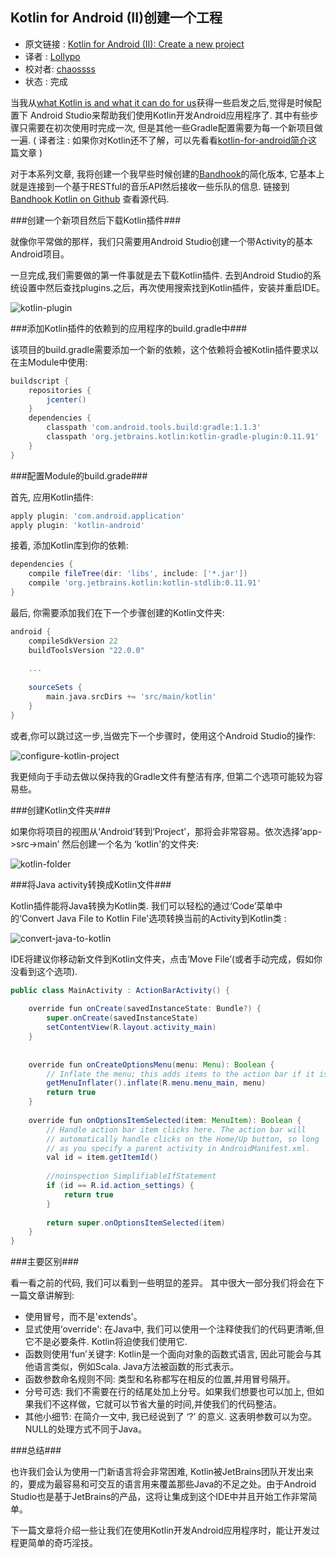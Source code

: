 Kotlin for Android (II)创建一个工程
---

>
* 原文链接 : [Kotlin for Android (II): Create a new project](http://antonioleiva.com/kotlin-android-create-project/)
* 译者 : [Lollypo](https://github.com/Lollypo) 
* 校对者: [chaossss](https://github.com/chaossss)
* 状态 :  完成


当我从[what Kotlin is and what it can do for us](http://antonioleiva.com/kotlin-for-android-introduction/)获得一些启发之后,觉得是时候配置下 Android Studio来帮助我们使用Kotlin开发Android应用程序了. 其中有些步骤只需要在初次使用时完成一次, 但是其他一些Gradle配置需要为每一个新项目做一遍. ( 译者注 : 如果你对Kotlin还不了解，可以先看看[kotlin-for-android简介](https://github.com/bboyfeiyu/android-tech-frontier/blob/master/androidweekly/kotlin-for-android%E7%AE%80%E4%BB%8B)这篇文章 )

对于本系列文章, 我将创建一个我早些时候创建的[Bandhook](https://play.google.com/store/apps/details?id=com.limecreativelabs.bandhook)的简化版本, 它基本上就是连接到一个基于RESTful的音乐API然后接收一些乐队的信息. 链接到 [Bandhook Kotlin on Github](https://github.com/antoniolg/Bandhook-Kotlin) 查看源代码.


###创建一个新项目然后下载Kotlin插件###

就像你平常做的那样，我们只需要用Android Studio创建一个带Activity的基本Android项目。

一旦完成,我们需要做的第一件事就是去下载Kotlin插件. 去到Android Studio的系统设置中然后查找plugins.之后，再次使用搜索找到Kotlin插件，安装并重启IDE。

![kotlin-plugin](http://7xi8kj.com1.z0.glb.clouddn.com/kotlin-plugin-e1424632570741.png)

###添加Kotlin插件的依赖到的应用程序的build.gradle中###

该项目的build.gradle需要添加一个新的依赖，这个依赖将会被Kotlin插件要求以在主Module中使用:
```gradle
buildscript {
    repositories {
        jcenter()
    }
    dependencies {
        classpath 'com.android.tools.build:gradle:1.1.3'
        classpath 'org.jetbrains.kotlin:kotlin-gradle-plugin:0.11.91'
    }
}
```



###配置Module的build.grade###

首先, 应用Kotlin插件:
```gradle
apply plugin: 'com.android.application'
apply plugin: 'kotlin-android'
```
接着, 添加Kotlin库到你的依赖:
```gradle
dependencies {
    compile fileTree(dir: 'libs', include: ['*.jar'])
    compile 'org.jetbrains.kotlin:kotlin-stdlib:0.11.91'
}
```
最后, 你需要添加我们在下一个步骤创建的Kotlin文件夹:
```gradle
android {
    compileSdkVersion 22
    buildToolsVersion "22.0.0"
 
    ...
 
    sourceSets {
        main.java.srcDirs += 'src/main/kotlin'
    }
}
```
或者,你可以跳过这一步,当做完下一个步骤时，使用这个Android Studio的操作:

![configure-kotlin-project](http://7xi8kj.com1.z0.glb.clouddn.com/configure-kotlin-project.png)

我更倾向于手动去做以保持我的Gradle文件有整洁有序, 但第二个选项可能较为容易些。



###创建Kotlin文件夹###

如果你将项目的视图从‘Android’转到‘Project’，那将会非常容易。依次选择‘app->src->main’ 然后创建一个名为 ‘kotlin'的文件夹:

![kotlin-folder](http://7xi8kj.com1.z0.glb.clouddn.com/kotlin-folder.png)



###将Java activity转换成Kotlin文件###

Kotlin插件能将Java转换为Kotlin类. 我们可以轻松的通过‘Code’菜单中的‘Convert Java File to Kotlin File'选项转换当前的Activity到Kotlin类 :

![convert-java-to-kotlin](http://7xi8kj.com1.z0.glb.clouddn.com/convert-java-to-kotlin-e1424633562637.png)

IDE将建议你移动新文件到Kotlin文件夹，点击‘Move File’(或者手动完成，假如你没看到这个选项).
```java
public class MainActivity : ActionBarActivity() {
 
    override fun onCreate(savedInstanceState: Bundle?) {
        super.onCreate(savedInstanceState)
        setContentView(R.layout.activity_main)
    }
 
 
    override fun onCreateOptionsMenu(menu: Menu): Boolean {
        // Inflate the menu; this adds items to the action bar if it is present.
        getMenuInflater().inflate(R.menu.menu_main, menu)
        return true
    }
 
    override fun onOptionsItemSelected(item: MenuItem): Boolean {
        // Handle action bar item clicks here. The action bar will
        // automatically handle clicks on the Home/Up button, so long
        // as you specify a parent activity in AndroidManifest.xml.
        val id = item.getItemId()
 
        //noinspection SimplifiableIfStatement
        if (id == R.id.action_settings) {
            return true
        }
 
        return super.onOptionsItemSelected(item)
    }
}
```



###主要区别###

看一看之前的代码, 我们可以看到一些明显的差异。 其中很大一部分我们将会在下一篇文章讲解到:

- 使用冒号，而不是'extends'。
- 显式使用‘override': 在Java中, 我们可以使用一个注释使我们的代码更清晰,但它不是必要条件. Kotlin将迫使我们使用它.
- 函数则使用‘fun’关键字: Kotlin是一个面向对象的函数式语言, 因此可能会与其他语言类似，例如Scala. Java方法被函数的形式表示。
- 函数参数命名规则不同: 类型和名称都写在相反的位置,并用冒号隔开。
- 分号可选: 我们不需要在行的结尾处加上分号。如果我们想要也可以加上, 但如果我们不这样做，它就可以节省大量的时间,并使我们的代码整洁。
- 其他小细节: 在简介一文中, 我已经说到了 ‘?’ 的意义. 这表明参数可以为空。NULL的处理方式不同于Java。 



###总结###

也许我们会认为使用一门新语言将会非常困难, Kotlin被JetBrains团队开发出来的，要成为最容易和可交互的语言用来覆盖那些Java的不足之处。由于Android Studio也是基于JetBrains的产品，这将让集成到这个IDE中并且开始工作非常简单。

下一篇文章将介绍一些让我们在使用Kotlin开发Android应用程序时，能让开发过程更简单的奇巧淫技。
